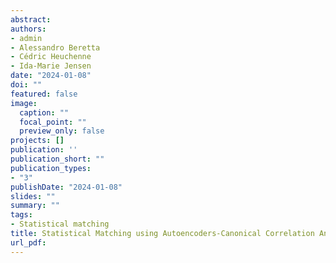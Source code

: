 ```yaml
---
abstract:
authors:
- admin
- Alessandro Beretta
- Cédric Heuchenne 
- Ida-Marie Jensen
date: "2024-01-08"
doi: ""
featured: false
image:
  caption: ""
  focal_point: ""
  preview_only: false
projects: []
publication: ''
publication_short: ""
publication_types:
- "3"
publishDate: "2024-01-08"
slides: ""
summary: ""
tags:
- Statistical matching
title: Statistical Matching using Autoencoders-Canonical Correlation Analysis, Kernel Canonical Correlation Analysis and Multi-output Multilayer Perceptron
url_pdf: 
---
```


